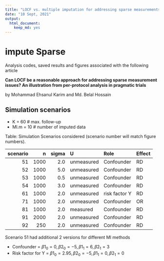 ```yaml
---
title: "LOCF vs. multiple imputation for addressing sparse measurements"
date: "10 Sept, 2021"
output:
  html_document:
    keep_md: yes
---
```




# impute Sparse

Analysis codes, saved results and figures associated with the following article

**Can LOCF be a reasonable approach for addressing sparse measurement issues? An illustration from per-protocol analysis in pragmatic trials**

by Mohammad Ehsanul Karim and Md. Belal Hossain

## Simulation scenarios

- K = 60 # max. follow-up
- MI.m = 10 # number of imputed data


Table: Simulation Scenarios considered (scenario number will match figure numbers).

| scenario|    n| sigma|U          |Role          |Effect |
|--------:|----:|-----:|:----------|:-------------|:------|
|       51| 1000|   2.0|unmeasured |Confounder    |RD     |
|       52| 1000|   5.0|unmeasured |Confounder    |RD     |
|       53| 1000|   0.5|unmeasured |Confounder    |RD     |
|       54| 1000|   3.0|unmeasured |Confounder    |RD     |
|       61| 1000|   2.0|unmeasured |risk factor Y |RD     |
|       71| 1000|   2.0|unmeasured |Confounder    |OR     |
|       81| 1000|   2.0|measured   |Confounder    |RD     |
|       91| 2000|   2.0|unmeasured |Confounder    |RD     |
|       92|  250|   2.0|unmeasured |Confounder    |RD     |

Scenario 51 had additional 2 versions for different MI methods

- Confounder = $\beta1_0=0, \beta2_0=-5, \beta1_1=6, \beta2_1=3$							
- Risk factor for Y = $\beta1_0=2.95, \beta2_0=-5, \beta1_1=0, \beta2_1=0$							
